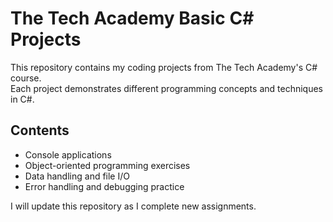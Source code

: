 # The Tech Academy Basic C# Projects

This repository contains my coding projects from The Tech Academy's C# course.  
Each project demonstrates different programming concepts and techniques in C#.

## Contents
- Console applications
- Object-oriented programming exercises
- Data handling and file I/O
- Error handling and debugging practice

I will update this repository as I complete new assignments.  
